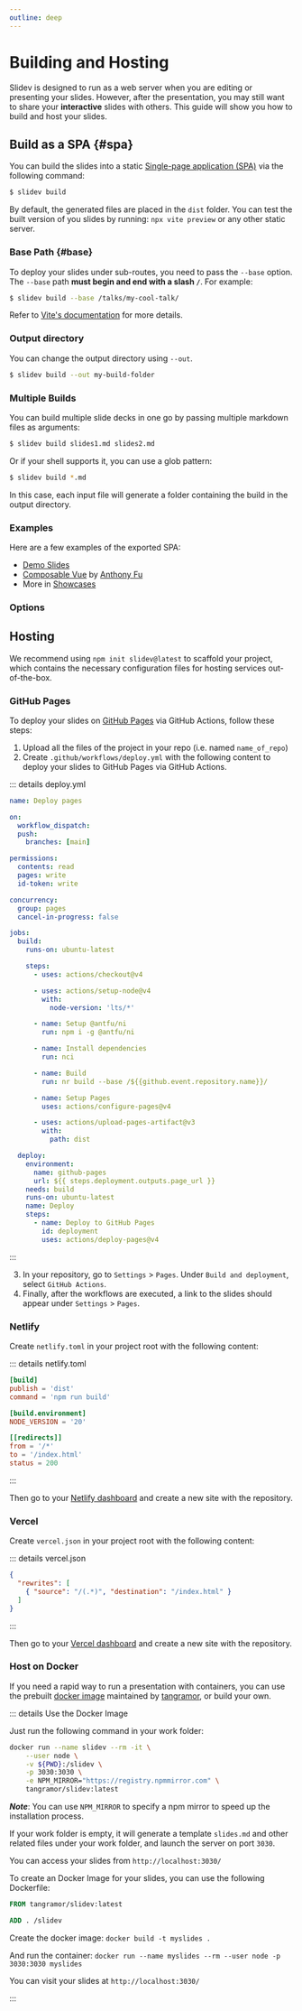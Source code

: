 ```yaml
---
outline: deep
---
```


# Building and Hosting

Slidev is designed to run as a web server when you are editing or presenting your slides. However, after the presentation, you may still want to share your **interactive** slides with others. This guide will show you how to build and host your slides.

## Build as a SPA {#spa}

You can build the slides into a static [Single-page application (SPA)](https://developer.mozilla.org/en-US/docs/Glossary/SPA) via the following command:

```bash
$ slidev build
```

By default, the generated files are placed in the `dist` folder. You can test the built version of you slides by running: `npx vite preview` or any other static server.

### Base Path {#base}

To deploy your slides under sub-routes, you need to pass the `--base` option. The `--base` path **must begin and end with a slash `/`**. For example:

```bash
$ slidev build --base /talks/my-cool-talk/
```

Refer to [Vite's documentation](https://vitejs.dev/guide/build.html#public-base-path) for more details.

### Output directory

You can change the output directory using `--out`.

```bash
$ slidev build --out my-build-folder
```

### Multiple Builds

You can build multiple slide decks in one go by passing multiple markdown files as arguments:

```bash
$ slidev build slides1.md slides2.md
```

Or if your shell supports it, you can use a glob pattern:

```bash
$ slidev build *.md
```

In this case, each input file will generate a folder containing the build in the output directory.

### Examples

Here are a few examples of the exported SPA:

- [Demo Slides](https://sli.dev/demo/starter)
- [Composable Vue](https://talks.antfu.me/2021/composable-vue) by [Anthony Fu](https://github.com/antfu)
- More in [Showcases](../resources/showcases)

### Options

<LinkCard link="features/build-with-pdf" />
<LinkCard link="features/bundle-remote-assets" />

## Hosting

We recommend using `npm init slidev@latest` to scaffold your project, which contains the necessary configuration files for hosting services out-of-the-box.

### GitHub Pages

To deploy your slides on [GitHub Pages](https://pages.github.com/) via GitHub Actions, follow these steps:

1. Upload all the files of the project in your repo (i.e. named `name_of_repo`)
2. Create `.github/workflows/deploy.yml` with the following content to deploy your slides to GitHub Pages via GitHub Actions.

::: details deploy.yml

```yaml
name: Deploy pages

on:
  workflow_dispatch:
  push:
    branches: [main]

permissions:
  contents: read
  pages: write
  id-token: write

concurrency:
  group: pages
  cancel-in-progress: false

jobs:
  build:
    runs-on: ubuntu-latest

    steps:
      - uses: actions/checkout@v4

      - uses: actions/setup-node@v4
        with:
          node-version: 'lts/*'

      - name: Setup @antfu/ni
        run: npm i -g @antfu/ni

      - name: Install dependencies
        run: nci

      - name: Build
        run: nr build --base /${{github.event.repository.name}}/

      - name: Setup Pages
        uses: actions/configure-pages@v4

      - uses: actions/upload-pages-artifact@v3
        with:
          path: dist

  deploy:
    environment:
      name: github-pages
      url: ${{ steps.deployment.outputs.page_url }}
    needs: build
    runs-on: ubuntu-latest
    name: Deploy
    steps:
      - name: Deploy to GitHub Pages
        id: deployment
        uses: actions/deploy-pages@v4
```

:::

3. In your repository, go to `Settings` > `Pages`. Under `Build and deployment`, select `GitHub Actions`.
4. Finally, after the workflows are executed, a link to the slides should appear under `Settings` > `Pages`.

### Netlify

Create `netlify.toml` in your project root with the following content:

::: details netlify.toml

```toml
[build]
publish = 'dist'
command = 'npm run build'

[build.environment]
NODE_VERSION = '20'

[[redirects]]
from = '/*'
to = '/index.html'
status = 200
```

:::

Then go to your [Netlify dashboard](https://netlify.com/) and create a new site with the repository.

### Vercel

Create `vercel.json` in your project root with the following content:

::: details vercel.json

```json
{
  "rewrites": [
    { "source": "/(.*)", "destination": "/index.html" }
  ]
}
```

:::

Then go to your [Vercel dashboard](https://vercel.com/) and create a new site with the repository.

### Host on Docker

If you need a rapid way to run a presentation with containers, you can use the prebuilt [docker image](https://hub.docker.com/r/tangramor/slidev) maintained by [tangramor](https://github.com/tangramor), or build your own.

::: details Use the Docker Image

Just run the following command in your work folder:

```bash
docker run --name slidev --rm -it \
    --user node \
    -v ${PWD}:/slidev \
    -p 3030:3030 \
    -e NPM_MIRROR="https://registry.npmmirror.com" \
    tangramor/slidev:latest
```

**_Note_**: You can use `NPM_MIRROR` to specify a npm mirror to speed up the installation process.

If your work folder is empty, it will generate a template `slides.md` and other related files under your work folder, and launch the server on port `3030`.

You can access your slides from `http://localhost:3030/`

To create an Docker Image for your slides, you can use the following Dockerfile:

```Dockerfile
FROM tangramor/slidev:latest

ADD . /slidev
```

Create the docker image: `docker build -t myslides .`

And run the container: `docker run --name myslides --rm --user node -p 3030:3030 myslides`

You can visit your slides at `http://localhost:3030/`

:::
